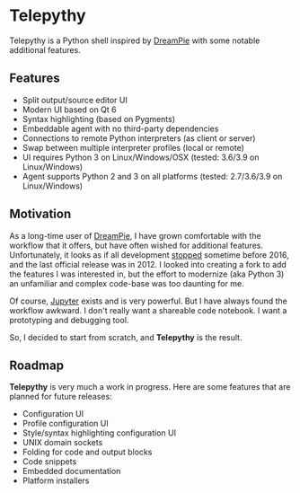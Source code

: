# Telepythy

Telepythy is a Python shell inspired by [DreamPie][1] with some notable additional features.

## Features

* Split output/source editor UI
* Modern UI based on Qt 6
* Syntax highlighting (based on Pygments)
* Embeddable agent with no third-party dependencies
* Connections to remote Python interpreters (as client or server)
* Swap between multiple interpreter profiles (local or remote)
* UI requires Python 3 on Linux/Windows/OSX (tested: 3.6/3.9 on Linux/Windows)
* Agent supports Python 2 and 3 on all platforms (tested: 2.7/3.6/3.9 on Linux/Windows)

## Motivation

As a long-time user of [DreamPie][1], I have grown comfortable with the workflow that it offers, but have often wished for additional features. Unfortunately, it looks as if all development [stopped][2] sometime before 2016, and the last official release was in 2012. I looked into creating a fork to add the features I was interested in, but the effort to modernize (aka Python 3) an unfamiliar and complex code-base was too daunting for me.

Of course, [Jupyter][3] exists and is very powerful. But I have always found the workflow awkward. I don't really want a shareable code notebook. I want a prototyping and debugging tool.

So, I decided to start from scratch, and **Telepythy** is the result.

## Roadmap

**Telepythy** is very much a work in progress. Here are some features that are planned for future releases:

* Configuration UI
* Profile configuration UI
* Style/syntax highlighting configuration UI
* UNIX domain sockets
* Folding for code and output blocks
* Code snippets
* Embedded documentation
* Platform installers

[1]: http://www.dreampie.org/
[2]: https://github.com/noamraph/dreampie/issues/65
[3]: https://jupyter.org/
